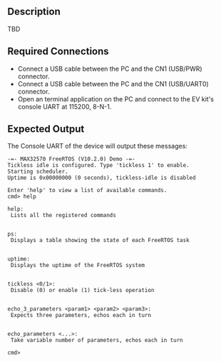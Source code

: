 ## Description

TBD<!--TBD-->

## Required Connections

-   Connect a USB cable between the PC and the CN1 (USB/PWR) connector.
-   Connect a USB cable between the PC and the CN1 (USB/UART0) connector.
-   Open an terminal application on the PC and connect to the EV kit's console UART at 115200, 8-N-1.

## Expected Output

The Console UART of the device will output these messages:

```
-=- MAX32570 FreeRTOS (V10.2.0) Demo -=-
Tickless idle is configured. Type 'tickless 1' to enable.
Starting scheduler.
Uptime is 0x00000000 (0 seconds), tickless-idle is disabled

Enter 'help' to view a list of available commands.
cmd> help

help:
 Lists all the registered commands


ps:
 Displays a table showing the state of each FreeRTOS task


uptime:
 Displays the uptime of the FreeRTOS system


tickless <0/1>:
 Disable (0) or enable (1) tick-less operation


echo_3_parameters <param1> <param2> <param3>:
 Expects three parameters, echos each in turn


echo_parameters <...>:
 Take variable number of parameters, echos each in turn

cmd>
```
